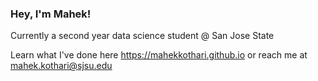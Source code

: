 ### Hey, I'm Mahek! 

Currently a second year data science student @ San Jose State 

Learn what I've done here https://mahekkothari.github.io or reach me at mahek.kothari@sjsu.edu
